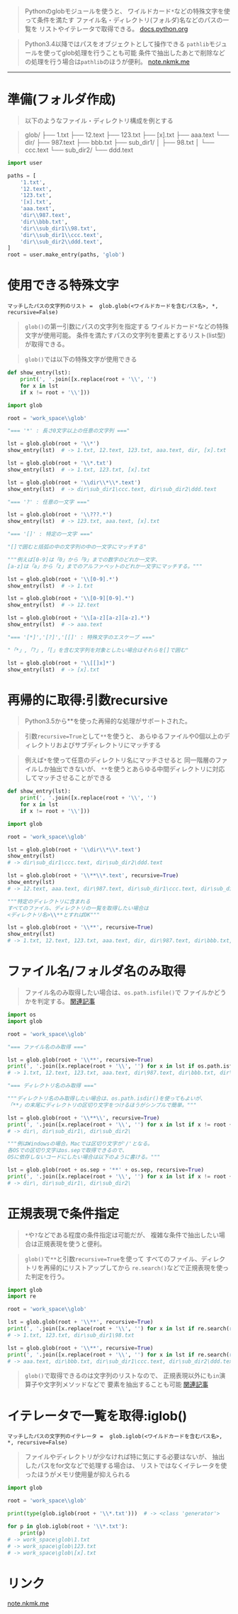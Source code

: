 > Pythonのglobモジュールを使うと、
  ワイルドカード`*`などの特殊文字を使って条件を満たす
  ファイル名・ディレクトリ(フォルダ)名などのパスの一覧を
  リストやイテレータで取得できる。
[docs.python.org](https://docs.python.org/ja/3/library/glob.html)

> Python3.4以降ではパスをオブジェクトとして操作できる
  `pathlib`モジュールを使ってglob処理を行うことも可能
> 条件で抽出したあとで削除などの処理を行う場合は`pathlib`のほうが便利。
[note.nkmk.me](https://note.nkmk.me/python-pathlib-iterdir-glob/)

---------------------------------------------------------------------------

# 準備(フォルダ作成)

> 以下のようなファイル・ディレクトリ構成を例とする

> glob/
  ├── 1.txt
  ├── 12.text
  ├── 123.txt
  ├── [x].txt
  ├── aaa.text
  └── dir/
         ├── 987.text
         ├── bbb.txt
         ├── sub_dir1/
         │   ├── 98.txt
         │   └── ccc.text
         └── sub_dir2/
             └── ddd.text

```python
import user

paths = [
    '1.txt',
    '12.text',
    '123.txt',
    '[x].txt',
    'aaa.text',
    'dir\\987.text',
    'dir\\bbb.txt',
    'dir\\sub_dir1\\98.txt',
    'dir\\sub_dir1\\ccc.text',
    'dir\\sub_dir2\\ddd.text',
]
root = user.make_entry(paths, 'glob')
```

# 使用できる特殊文字

`マッチしたパスの文字列のリスト = 
glob.glob(<ワイルドカードを含むパス名>, *, recursive=False)`

> `glob()`の第一引数にパスの文字列を指定する
> ワイルドカード`*`などの特殊文字が使用可能。
> 条件を満たすパスの文字列を要素とするリスト(list型)が取得できる。


> `glob()`では以下の特殊文字が使用できる

```python
def show_entry(lst):
    print(', '.join([x.replace(root + '\\', '')
    for x in lst
    if x != root + '\\']))

import glob

root = 'work_space\\glob'

"=== '*' : 長さ0文字以上の任意の文字列 ==="

lst = glob.glob(root + '\\*')
show_entry(lst)  # -> 1.txt, 12.text, 123.txt, aaa.text, dir, [x].txt

lst = glob.glob(root + '\\*.txt')
show_entry(lst)  # -> 1.txt, 123.txt, [x].txt

lst = glob.glob(root + '\\dir\\*\\*.text')
show_entry(lst)  # -> dir\sub_dir1\ccc.text, dir\sub_dir2\ddd.text

"=== '?' : 任意の一文字 ==="

lst = glob.glob(root + '\\???.*')
show_entry(lst)  # -> 123.txt, aaa.text, [x].txt

"=== '[]' : 特定の一文字 ==="

"[]で囲むと括弧の中の文字列の中の一文字にマッチする"

"""例えば[0-9]は「0」から「9」までの数字のどれか一文字、
[a-z]は「a」から「z」までのアルファベットのどれか一文字にマッチする。"""

lst = glob.glob(root + '\\[0-9].*')
show_entry(lst)  # -> 1.txt

lst = glob.glob(root + '\\[0-9][0-9].*')
show_entry(lst)  # -> 12.text

lst = glob.glob(root + '\\[a-z][a-z][a-z].*')
show_entry(lst)  # -> aaa.text

"=== '[*]','[?]','[[]' : 特殊文字のエスケープ ==="

"「*」,「?」,「[」を含む文字列を対象としたい場合はそれらを[]で囲む"

lst = glob.glob(root + '\\[[]x]*')
show_entry(lst)  # -> [x].txt
```

# 再帰的に取得:引数recursive

> Python3.5から**を使った再帰的な処理がサポートされた。

> 引数`recursive=True`として`**`を使うと、
  あらゆるファイルや0個以上のディレクトリおよびサブディレクトリにマッチする

> 例えば`*`を使って任意のディレクトリ名にマッチさせると
  同一階層のファイルしか抽出できないが、
  `**`を使うとあらゆる中間ディレクトリに対応してマッチさせることができる

```python
def show_entry(lst):
    print(', '.join([x.replace(root + '\\', '')
    for x in lst
    if x != root + '\\']))

import glob

root = 'work_space\\glob'

lst = glob.glob(root + '\\dir\\*\\*.text')
show_entry(lst)
# -> dir\sub_dir1\ccc.text, dir\sub_dir2\ddd.text

lst = glob.glob(root + '\\**\\*.text', recursive=True)
show_entry(lst)
# -> 12.text, aaa.text, dir\987.text, dir\sub_dir1\ccc.text, dir\sub_dir2\ddd.text

"""特定のディレクトリに含まれる
すべてのファイル、ディレクトリの一覧を取得したい場合は
<ディレクトリ名>\\**とすればOK"""

lst = glob.glob(root + '\\**', recursive=True)
show_entry(lst)
# -> 1.txt, 12.text, 123.txt, aaa.text, dir, dir\987.text, dir\bbb.txt, dir\sub_dir1, dir\sub_dir1\98.txt, dir\sub_dir1\ccc.text, dir\sub_dir2, dir\sub_dir2\ddd.text, [x].txt
```

# ファイル名/フォルダ名のみ取得

> ファイル名のみ取得したい場合は、`os.path.isfile()`で
  ファイルかどうかを判定する。
[関連記事](../3.%20存在確認、サイズ・タイムスタンプ取得/1.%20ファイル、フォルダの存在確認.md)

```python
import os
import glob

root = 'work_space\\glob'

"=== ファイル名のみ取得 ==="

lst = glob.glob(root + '\\**', recursive=True)
print(', '.join([x.replace(root + '\\', '') for x in lst if os.path.isfile(x)]))
# -> 1.txt, 12.text, 123.txt, aaa.text, dir\987.text, dir\bbb.txt, dir\sub_dir1\98.txt, dir\sub_dir1\ccc.text, dir\sub_dir2\ddd.text, [x].txt

"=== ディレクトリ名のみ取得 ==="

"""ディレクトリ名のみ取得したい場合は、os.path.isdir()を使ってもよいが、
「**」の末尾にディレクトリの区切り文字をつけるほうがシンプルで簡単。"""

lst = glob.glob(root + '\\**\\', recursive=True)
print(', '.join([x.replace(root + '\\', '') for x in lst if x != root + '\\']))
# -> dir\, dir\sub_dir1\, dir\sub_dir2\

"""例はWindowsの場合。Macでは区切り文字が'/'となる。
各OSでの区切り文字はos.sepで取得できるので、
OSに依存しないコードにしたい場合は以下のように書ける。"""

lst = glob.glob(root + os.sep + '**' + os.sep, recursive=True)
print(', '.join([x.replace(root + '\\', '') for x in lst if x != root + '\\']))
# -> dir\, dir\sub_dir1\, dir\sub_dir2\
```

# 正規表現で条件指定

> `*`や`?`などである程度の条件指定は可能だが、
  複雑な条件で抽出したい場合は正規表現を使うと便利。

> `glob()`で`**`と引数`recursive=True`を使って
  すべてのファイル、ディレクトリを再帰的にリストアップしてから
  `re.search()`などで正規表現を使った判定を行う。

```python
import glob
import re

root = 'work_space\\glob'

lst = glob.glob(root + '\\**', recursive=True)
print(', '.join([x.replace(root + '\\', '') for x in lst if re.search(r'\d+\.txt', x)]))
# -> 1.txt, 123.txt, dir\sub_dir1\98.txt

lst = glob.glob(root + '\\**', recursive=True)
print(', '.join([x.replace(root + '\\', '') for x in lst if re.search(r'\\\D{3}\.(txt|text)', x)]))
# -> aaa.text, dir\bbb.txt, dir\sub_dir1\ccc.text, dir\sub_dir2\ddd.text, [x].txt
```

> `glob()`で取得できるのは文字列のリストなので、
  正規表現以外にも`in`演算子や文字列メソッドなどで
  要素を抽出することも可能
[関連記事](../../5.%20基本データ型/4.%20シーケンス型・集合型/7.%20要素の置換・抽出/1.%20リスト内包表記.md#要素をフィルタリング)

# イテレータで一覧を取得:iglob()

`マッチしたパスの文字列のイテレータ = 
glob.iglob(<ワイルドカードを含むパス名>, *, recursive=False)`

> ファイルやディレクトリが少なければ特に気にする必要はないが、
  抽出したパスをfor文などで処理する場合は、
  リストではなくイテレータを使ったほうがメモリ使用量が抑えられる

```python
import glob

root = 'work_space\\glob'

print(type(glob.iglob(root + '\\*.txt')))  # -> <class 'generator'>

for p in glob.iglob(root + '\\*.txt'):
    print(p)
# -> work_space\glob\1.txt
# -> work_space\glob\123.txt
# -> work_space\glob\[x].txt
```

# リンク

[note.nkmk.me](https://note.nkmk.me/python-glob-usage/)
